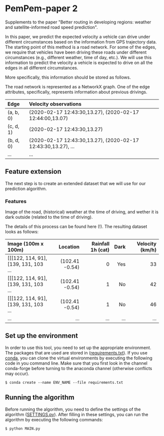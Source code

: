 # PemPem-paper 2
Supplements to the paper "Better routing in developing regions: weather and satellite-informed road speed prediction".

[comment]: <> (Include authors)

In this paper, we predict the expected velocity a vehicle can drive under different circumstances based on the information from GPS trajectory data. The starting point of this method is a road network. For some of the edges, we require that vehicles have been driving these roads under different circumstances (e.g., different weather, time of day, etc.). We will use this information to predict the velocity a vehicle is expected to drive on all the edges in all different circumstances.  

More specifically, this information should be stored as follows. 








The road network is represented as a NetworkX graph. One of the edge attributes, specifically, represents information about previous drivings. 

| Edge                | Velocity observations|
| :------------------ |:-------|
| (a, b, 0) |(2020-02-17 12:43:30,13.27), (2020-02-17 12:44:00,13.07)|
| (c, d, 1) |(2020-02-17 12:43:30,13.27)|
| (b, d, 0) |(2020-02-17 12:43:30,13.27), (2020-02-17 12:43:30,13.27), ...|
| ... | ... | 


## Feature extension
The next step is to create an extended dataset that we will use for our prediction algorithm. 

### Features
Image of the road, (historical) weather at the time of driving, and wether it is dark outside (related to the time of driving).





The details of this process can be found here (!). The resulting dataset looks as follows:

|Image (100m x 100m) | Location | Rainfall 1h (cat) | Dark | Velocity (km/h) |
| :------------------ |-------:|--------:|------:|------:|
|[[[122, 114, 91], [139, 131, 103 ...| (102.41 -0.54) | 0 | Yes | 33 |
|[[[122, 114, 91], [139, 131, 103 ...| (102.41 -0.54) | 1 | No | 42 |
|[[[122, 114, 91], [139, 131, 103 ...| (102.41 -0.54) | 1 | No | 46|
| ... | ... | ... | ... | ... |



## Set up the environment
In order to use this tool, you need to set up the appropriate environment. The packages that are used are stored in ([requirements.txt](https://github.com/valentijnstienen/PemPem-paper/tree/main/requirements.txt)). If you use [conda](https://conda.io), you can clone the virtual environments by executing the following code in you command line. Make sure that you first look in the channel conda-forge before turning to the anaconda channel (otherwise conflicts may occur). 

```
$ conda create --name ENV_NAME --file requirements.txt
```

## Running the algorithm
Before running the algorithm, you need to define the settings of the algorithm ([SETTINGS.py](https://github.com/valentijnstienen/PredictVelocity/blob/main/SETTINGS.py)). After filling in these settings, you can run the algorithm by executing the following commands:

```
$ python MAIN.py
```
